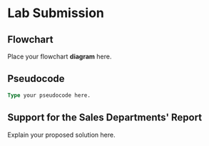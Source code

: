 # Lab Submission

## Flowchart

Place your flowchart **diagram** here.

## Pseudocode

``` sql
Type your pseudocode here.
```

## Support for the Sales Departments' Report

Explain your proposed solution here.
